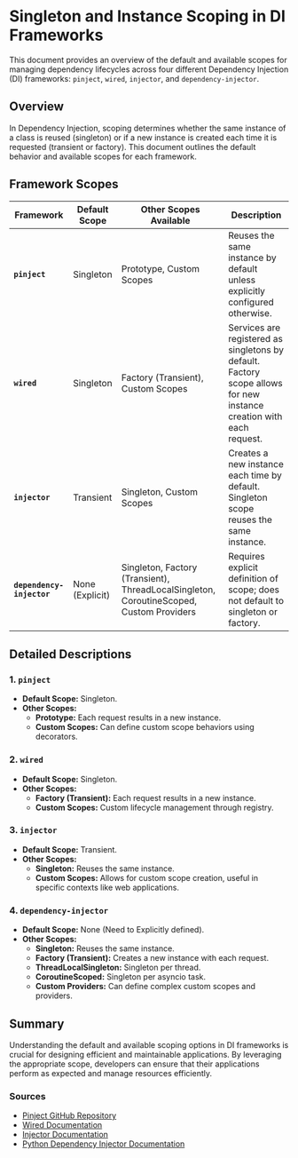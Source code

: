 # Singleton and Instance Scoping in DI Frameworks

This document provides an overview of the default and available scopes for managing dependency lifecycles across four different Dependency Injection (DI) frameworks: `pinject`, `wired`, `injector`, and `dependency-injector`.

## Overview

In Dependency Injection, scoping determines whether the same instance of a class is reused (singleton) or if a new instance is created each time it is requested (transient or factory). This document outlines the default behavior and available scopes for each framework.

## Framework Scopes

| Framework              | Default Scope    | Other Scopes Available                        | Description |
|------------------------|------------------|-----------------------------------------------|-------------|
| **`pinject`**          | Singleton        | Prototype, Custom Scopes                      | Reuses the same instance by default unless explicitly configured otherwise. |
| **`wired`**            | Singleton        | Factory (Transient), Custom Scopes            | Services are registered as singletons by default. Factory scope allows for new instance creation with each request. |
| **`injector`**         | Transient        | Singleton, Custom Scopes                      | Creates a new instance each time by default. Singleton scope reuses the same instance. |
| **`dependency-injector`** | None (Explicit) | Singleton, Factory (Transient), ThreadLocalSingleton, CoroutineScoped, Custom Providers | Requires explicit definition of scope; does not default to singleton or factory. |

## Detailed Descriptions

### 1. `pinject`
- **Default Scope:** Singleton.
- **Other Scopes:**
  - **Prototype:** Each request results in a new instance.
  - **Custom Scopes:** Can define custom scope behaviors using decorators.

### 2. `wired`
- **Default Scope:** Singleton.
- **Other Scopes:**
  - **Factory (Transient):** Each request results in a new instance.
  - **Custom Scopes:** Custom lifecycle management through registry.

### 3. `injector`
- **Default Scope:** Transient.
- **Other Scopes:**
  - **Singleton:** Reuses the same instance.
  - **Custom Scopes:** Allows for custom scope creation, useful in specific contexts like web applications.

### 4. `dependency-injector`
- **Default Scope:** None (Need to Explicitly defined).
- **Other Scopes:**
  - **Singleton:** Reuses the same instance.
  - **Factory (Transient):** Creates a new instance with each request.
  - **ThreadLocalSingleton:** Singleton per thread.
  - **CoroutineScoped:** Singleton per asyncio task.
  - **Custom Providers:** Can define complex custom scopes and providers.

## Summary

Understanding the default and available scoping options in DI frameworks is crucial for designing efficient and maintainable applications. By leveraging the appropriate scope, developers can ensure that their applications perform as expected and manage resources efficiently.

### Sources
- [Pinject GitHub Repository](https://github.com/google/pinject)
- [Wired Documentation](https://wired.readthedocs.io/en/stable/)
- [Injector Documentation](https://injector.readthedocs.io/en/latest/)
- [Python Dependency Injector Documentation](https://python-dependency-injector.ets-labs.org/)
